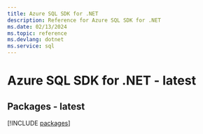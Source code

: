 ```yaml
---
title: Azure SQL SDK for .NET
description: Reference for Azure SQL SDK for .NET
ms.date: 02/13/2024
ms.topic: reference
ms.devlang: dotnet
ms.service: sql
---
```

# Azure SQL SDK for .NET - latest
## Packages - latest
[!INCLUDE [packages](sql-index.md)]